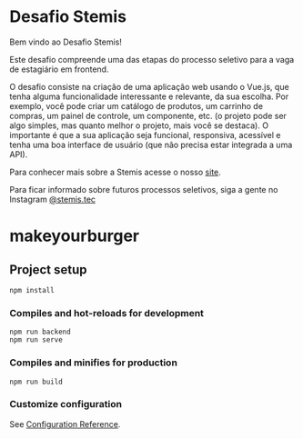 # Desafio Stemis

Bem vindo ao Desafio Stemis!

Este desafio compreende uma das etapas do processo seletivo para a vaga de estagiário em frontend.

O desafio consiste na criação de uma aplicação web usando o Vue.js, que tenha alguma funcionalidade interessante e relevante, da sua escolha. Por exemplo, você pode criar um catálogo de produtos, um carrinho de compras, um painel de controle, um componente, etc. (o projeto pode ser algo simples, mas quanto melhor o projeto, mais você se destaca). O importante é que a sua aplicação seja funcional, responsiva, acessível e tenha uma boa interface de usuário (que não precisa estar integrada a uma API).

Para conhecer mais sobre a Stemis acesse o nosso [site](https://www.stemis.com.br).

Para ficar informado sobre futuros processos seletivos, siga a gente no Instagram [@stemis.tec](https://www.instagram.com/stemis.tec)










# makeyourburger

## Project setup
```
npm install
```

### Compiles and hot-reloads for development
```
npm run backend
npm run serve
```

### Compiles and minifies for production
```
npm run build
```

### Customize configuration
See [Configuration Reference](https://cli.vuejs.org/config/).
